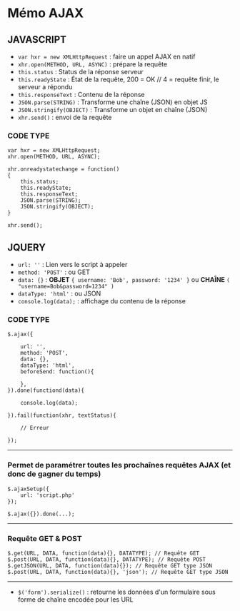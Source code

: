 # Mémo AJAX

## JAVASCRIPT

- `var hxr = new XMLHttpRequest` : faire un appel AJAX en natif
- `xhr.open(METHOD, URL, ASYNC)` : prépare la requête
- `this.status` : Status de la réponse serveur
- `this.readyState` : État de la requête, 200 = OK // 4 = requête finir, le serveur a répondu
- `this.responseText` : Contenu de la réponse
- `JSON.parse(STRING)` : Transforme une chaîne (JSON) en objet JS
- `JSON.stringify(OBJECT)` : Transforme un objet en chaîne (JSON)
- `xhr.send()` : envoi de la requête

### CODE TYPE

```
var hxr = new XMLHttpRequest;
xhr.open(METHOD, URL, ASYNC);

xhr.onreadystatechange = function()
{
    this.status;
    this.readyState;
    this.responseText;
    JSON.parse(STRING);
    JSON.stringify(OBJECT);
}

xhr.send();
```

## JQUERY

- `url: ''` : Lien vers le script à appeler
- `method: 'POST'` : ou GET
- `data: {}` : **OBJET** `{ username: 'Bob', password: '1234' }` ou **CHAÎNE** `( "username=Bob&password=1234" )`
- `dataType: 'html'` : ou JSON
- `console.log(data);` : affichage du contenu de la réponse

### CODE TYPE

```
$.ajax({

    url: '',
    method: 'POST',
    data: {},
    dataType: 'html',
    beforeSend: function(){

    },
}).done(functiond(data){

    console.log(data);

}).fail(function(xhr, textStatus){

    // Erreur

});
```

---

### Permet de paramétrer toutes les prochaînes requêtes AJAX (et donc de gagner du temps)


```
$.ajaxSetup({
    url: 'script.php'
});

$.ajax({}).done(...);
```

---

### Requête GET & POST

```
$.get(URL, DATA, function(data){}, DATATYPE); // Requête GET
$.post(URL, DATA, function(data){}, DATATYPE); // Requête POST
$.getJSON(URL, DATA, function(data){}); // Requête GET type JSON
$.post(URL, DATA, function(data){}, 'json'); // Requête GET type JSON
```

--- 

- `$('form').serialize()` : retourne les données d'un formulaire sous forme de chaîne encodée pour les URL